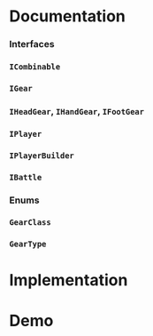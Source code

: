 # Documentation
### Interfaces

### `ICombinable`

### `IGear`

### `IHeadGear`, `IHandGear`, `IFootGear`

### `IPlayer`

### `IPlayerBuilder`

### `IBattle`

### Enums

### `GearClass`

### `GearType`

# Implementation

# Demo